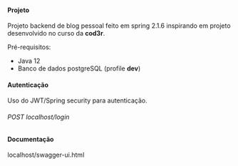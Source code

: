 #### Projeto

Projeto backend de blog pessoal feito em spring 2.1.6 inspirando em projeto desenvolvido no curso da **cod3r**.

Pré-requisitos:
- Java 12
- Banco de dados postgreSQL (profile **dev**)

#### Autenticação

Uso do JWT/Spring security para autenticação.
###### POST localhost/login

#### Documentação

localhost/swagger-ui.html

